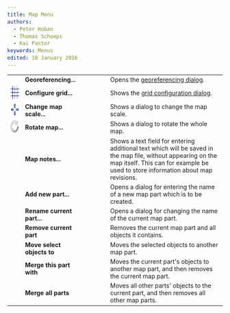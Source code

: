 ```yaml
---
title: Map Menu
authors:
  - Peter Hoban
  - Thomas Schoeps
  - Kai Pastor
keywords: Menus
edited: 10 January 2016
---
```


<table>
<tr>
<td width="40"></td>
<td width="150"><b>Georeferencing...</b></td>
<td width="70"></td>
<td width="400">Opens the <a href="georeferencing.md">georeferencing dialog</a>.</td>
</tr>
<tr>
<td><img class="small" src="../mapper-images/grid.png" width="32" height="32" border="0" alt="" /></td>
<td><b>Configure grid...</b></td>
<td></td>
<td>Shows the <a href="grid.md">grid configuration dialog</a>.</td>
</tr>
<tr>
<td><img class="small" src="../mapper-images/tool-scale.png" width="32" height="32" border="0" alt="" /></td>
<td><b>Change map scale...</b></td>
<td></td>
<td>Shows a dialog to change the map scale.</td>
</tr>
<tr>
<td><img class="small" src="../mapper-images/tool-rotate.png" width="32" height="32" border="0" alt="" /></td>
<td><b>Rotate map...</b></td>
<td></td>
<td>Shows a dialog to rotate the whole map.</td>
</tr>
<tr>
<td></td>
<td><b>Map notes...</b></td>
<td></td>
<td>Shows a text field for entering additional text which will be saved in the map file, without appearing on the map itself. This can for example be used to store information about map revisions.</td>
</tr>
<tr>
<td></td>
<td><b>Add new part...</b></td>
<td></td>
<td>Opens a dialog for entering the name of a new map part which is to be created.</td>
</tr>
<tr>
<td></td>
<td><b>Rename current part...</b></td>
<td></td>
<td>Opens a dialog for changing the name of the current map part.</td>
</tr>
<tr>
<td></td>
<td><b>Remove current part</b></td>
<td></td>
<td>Removes the current map part and all objects it contains.</td>
</tr>
<tr>
<td></td>
<td><b>Move select objects to</b></td>
<td></td>
<td>Moves the selected objects to another map part.</td>
</tr>
<tr>
<td></td>
<td><b>Merge this part with</b></td>
<td></td>
<td>Moves the current part's objects to another map part, and then removes the current map part.</td>
</tr>
<tr>
<td></td>
<td><b>Merge all parts</b></td>
<td></td>
<td>Moves all other parts' objects to the current part, and then removes all other map parts.</td>
</tr>
</table>
